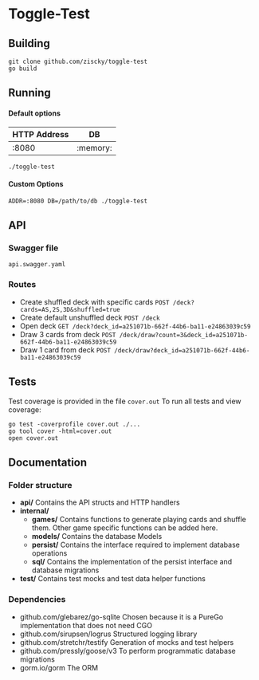 # Toggle-Test

## Building
```
git clone github.com/ziscky/toggle-test
go build
```

## Running
#### Default options
| HTTP Address |DB  |
|--|--|
| :8080 | :memory: |

```
./toggle-test
```
#### Custom Options
`ADDR=:8080 DB=/path/to/db ./toggle-test`

## API 
### Swagger file
 `api.swagger.yaml`
### Routes
- Create shuffled deck with specific cards
`POST /deck?cards=AS,2S,3D&shuffled=true`
- Create default unshuffled deck
`POST /deck`
- Open deck
`GET /deck?deck_id=a251071b-662f-44b6-ba11-e24863039c59`
- Draw 3 cards from deck
`POST /deck/draw?count=3&deck_id=a251071b-662f-44b6-ba11-e24863039c59`
- Draw 1 card from deck
`POST /deck/draw?deck_id=a251071b-662f-44b6-ba11-e24863039c59`

##  Tests
Test coverage is provided in the file `cover.out`
To run all tests and view coverage:
```
go test -coverprofile cover.out ./...
go tool cover -html=cover.out
open cover.out
```

## Documentation

### Folder structure
 - **api/**
	Contains the API structs and HTTP handlers
- **internal/**
	- **games/**
	Contains functions to generate playing cards and shuffle them. Other game specific functions can be added here.
	- **models/**
	Contains the database Models
	- **persist/**
	Contains the interface required to implement database operations
	- **sql/**
	Contains the implementation of the persist interface and database migrations
- **test/**
    Contains test mocks and test data helper functions
    
 ### Dependencies
 - github.com/glebarez/go-sqlite
 Chosen because it is a PureGo implementation that does not need CGO
 - github.com/sirupsen/logrus
 Structured logging library
 - github.com/stretchr/testify
 Generation of mocks and test helpers
 - github.com/pressly/goose/v3
 To perform programmatic database migrations
 - gorm.io/gorm
 The ORM 
